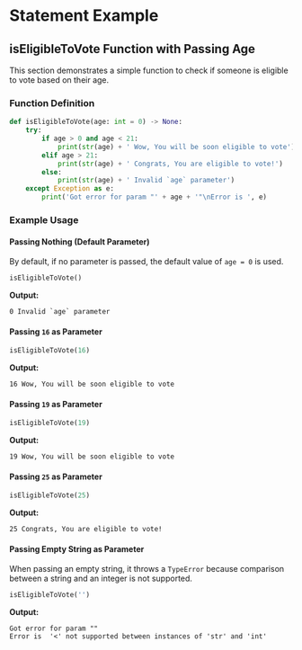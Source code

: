 # Statement Example

## isEligibleToVote Function with Passing Age

This section demonstrates a simple function to check if someone is eligible to vote based on their age.

### Function Definition
```python
def isEligibleToVote(age: int = 0) -> None:
    try:
        if age > 0 and age < 21:
            print(str(age) + ' Wow, You will be soon eligible to vote')
        elif age > 21:
            print(str(age) + ' Congrats, You are eligible to vote!')
        else:
            print(str(age) + ' Invalid `age` parameter')
    except Exception as e:
        print('Got error for param "' + age + '"\nError is ', e)
```

### Example Usage

#### Passing Nothing (Default Parameter)
By default, if no parameter is passed, the default value of `age = 0` is used.
```python
isEligibleToVote()
```
**Output:**
```
0 Invalid `age` parameter
```

#### Passing `16` as Parameter
```python
isEligibleToVote(16)
```
**Output:**
```
16 Wow, You will be soon eligible to vote
```

#### Passing `19` as Parameter
```python
isEligibleToVote(19)
```
**Output:**
```
19 Wow, You will be soon eligible to vote
```

#### Passing `25` as Parameter
```python
isEligibleToVote(25)
```
**Output:**
```
25 Congrats, You are eligible to vote!
```

#### Passing Empty String as Parameter
When passing an empty string, it throws a `TypeError` because comparison between a string and an integer is not supported.
```python
isEligibleToVote('')
```
**Output:**
```
Got error for param ""
Error is  '<' not supported between instances of 'str' and 'int'
```

